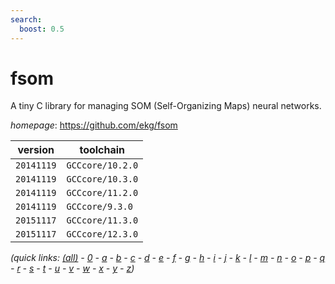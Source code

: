```yaml
---
search:
  boost: 0.5
---
```

# fsom

A tiny C library for managing SOM (Self-Organizing Maps) neural networks.

*homepage*: <https://github.com/ekg/fsom>

version | toolchain
--------|----------
``20141119`` | ``GCCcore/10.2.0``
``20141119`` | ``GCCcore/10.3.0``
``20141119`` | ``GCCcore/11.2.0``
``20141119`` | ``GCCcore/9.3.0``
``20151117`` | ``GCCcore/11.3.0``
``20151117`` | ``GCCcore/12.3.0``


*(quick links: [(all)](../index.md) - [0](../0/index.md) - [a](../a/index.md) - [b](../b/index.md) - [c](../c/index.md) - [d](../d/index.md) - [e](../e/index.md) - [f](../f/index.md) - [g](../g/index.md) - [h](../h/index.md) - [i](../i/index.md) - [j](../j/index.md) - [k](../k/index.md) - [l](../l/index.md) - [m](../m/index.md) - [n](../n/index.md) - [o](../o/index.md) - [p](../p/index.md) - [q](../q/index.md) - [r](../r/index.md) - [s](../s/index.md) - [t](../t/index.md) - [u](../u/index.md) - [v](../v/index.md) - [w](../w/index.md) - [x](../x/index.md) - [y](../y/index.md) - [z](../z/index.md))*


